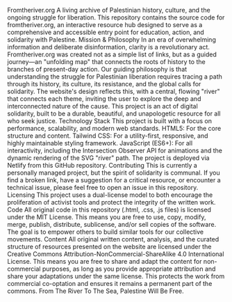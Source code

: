 Fromtheriver.org
A living archive of Palestinian history, culture, and the ongoing struggle for liberation.
This repository contains the source code for fromtheriver.org, an interactive resource hub designed to serve as a comprehensive and accessible entry point for education, action, and solidarity with Palestine.
Mission & Philosophy
In an era of overwhelming information and deliberate disinformation, clarity is a revolutionary act. Fromtheriver.org was created not as a simple list of links, but as a guided journey—an "unfolding map" that connects the roots of history to the branches of present-day action.
Our guiding philosophy is that understanding the struggle for Palestinian liberation requires tracing a path through its history, its culture, its resistance, and the global calls for solidarity. The website's design reflects this, with a central, flowing "river" that connects each theme, inviting the user to explore the deep and interconnected nature of the cause.
This project is an act of digital solidarity, built to be a durable, beautiful, and unapologetic resource for all who seek justice.
Technology Stack
This project is built with a focus on performance, scalability, and modern web standards.
HTML5: For the core structure and content.
Tailwind CSS: For a utility-first, responsive, and highly maintainable styling framework.
JavaScript (ES6+): For all interactivity, including the Intersection Observer API for animations and the dynamic rendering of the SVG "river" path.
The project is deployed via Netlify from this GitHub repository.
Contributing
This is currently a personally managed project, but the spirit of solidarity is communal. If you find a broken link, have a suggestion for a critical resource, or encounter a technical issue, please feel free to open an issue in this repository.
Licensing
This project uses a dual-license model to both encourage the proliferation of activist tools and protect the integrity of the written work.
Code
All original code in this repository (.html, .css, .js files) is licensed under the MIT License.
This means you are free to use, copy, modify, merge, publish, distribute, sublicense, and/or sell copies of the software. The goal is to empower others to build similar tools for our collective movements.
Content
All original written content, analysis, and the curated structure of resources presented on the website are licensed under the Creative Commons Attribution-NonCommercial-ShareAlike 4.0 International License.
This means you are free to share and adapt the content for non-commercial purposes, as long as you provide appropriate attribution and share your adaptations under the same license. This protects the work from commercial co-optation and ensures it remains a permanent part of the commons.
From The River To The Sea, Palestine Will Be Free.
